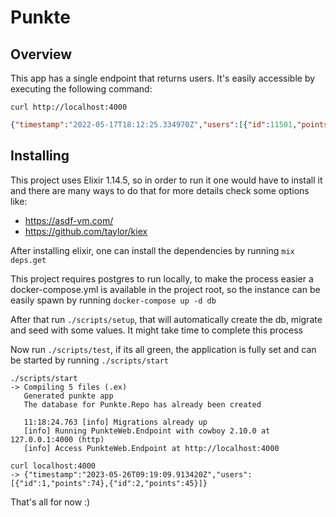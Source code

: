 # Punkte

## Overview
This app has a single endpoint that returns users. It's easily accessible by executing the following command:

```shell
curl http://localhost:4000
```

```json
{"timestamp":"2022-05-17T18:12:25.334970Z","users":[{"id":11501,"points":87},{"id":11973,"points":85}]}
```

## Installing

This project uses Elixir 1.14.5, so in order to run it one would have to install it and there are many ways to do that for more details check some options like:

- https://asdf-vm.com/
- https://github.com/taylor/kiex

After installing elixir, one can install the dependencies by running `mix deps.get`

This project requires postgres to run locally, to make the process easier a docker-compose.yml is available in the project root, so the instance can be easily spawn by running `docker-compose up -d db`

After that run `./scripts/setup`, that will automatically create the db, migrate and seed with some values. It might take time to complete this process

Now run `./scripts/test`, if its all green, the application is fully set and can be started by running `./scripts/start`

```
./scripts/start
-> Compiling 5 files (.ex)
   Generated punkte app
   The database for Punkte.Repo has already been created

   11:18:24.763 [info] Migrations already up
   [info] Running PunkteWeb.Endpoint with cowboy 2.10.0 at 127.0.0.1:4000 (http)
   [info] Access PunkteWeb.Endpoint at http://localhost:4000

curl localhost:4000
-> {"timestamp":"2023-05-26T09:19:09.913420Z","users":[{"id":1,"points":74},{"id":2,"points":45}]}
```

That's all for now :)
